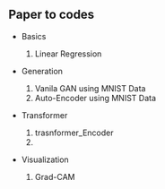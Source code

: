 ## Paper to codes
- Basics
  1. Linear Regression

- Generation
  1. Vanila GAN using MNIST Data
  2. Auto-Encoder using MNIST Data
 
- Transformer
  1. trasnformer_Encoder
  2. 

- Visualization
  1. Grad-CAM
